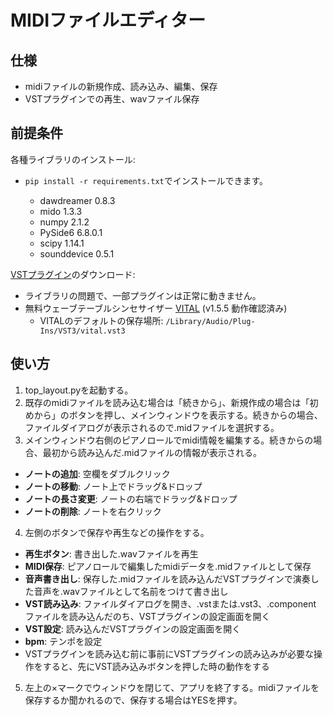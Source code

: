 # MIDIファイルエディター

## 仕様

* midiファイルの新規作成、読み込み、編集、保存
* VSTプラグインでの再生、wavファイル保存

## 前提条件

各種ライブラリのインストール:

* `pip install -r requirements.txt`でインストールできます。

  * dawdreamer 0.8.3
  * mido 1.3.3
  * numpy 2.1.2
  * PySide6 6.8.0.1
  * scipy 1.14.1
  * sounddevice 0.5.1

[VSTプラグイン](https://ja.m.wikipedia.org/wiki/Virtual_Studio_Technology)のダウンロード:

* ライブラリの問題で、一部プラグインは正常に動きません。
* 無料ウェーブテーブルシンセサイザー [VITAL](https://vital.audio/) (v1.5.5 動作確認済み)
  * VITALのデフォルトの保存場所: `/Library/Audio/Plug-Ins/VST3/vital.vst3`

## 使い方

1. top_layout.pyを起動する。
3. 既存のmidiファイルを読み込む場合は「続きから」、新規作成の場合は「初めから」のボタンを押し、メインウィンドウを表示する。続きからの場合、ファイルダイアログが表示されるので.midファイルを選択する。
4. メインウィンドウ右側のピアノロールでmidi情報を編集する。続きからの場合、最初から読み込んだ.midファイルの情報が表示される。

  * **ノートの追加**: 空欄をダブルクリック
  * **ノートの移動**: ノート上でドラッグ&ドロップ
  * **ノートの長さ変更**: ノートの右端でドラッグ&ドロップ
  * **ノートの削除**: ノートを右クリック

4. 左側のボタンで保存や再生などの操作をする。

  * **再生ボタン**: 書き出した.wavファイルを再生
  * **MIDI保存**: ピアノロールで編集したmidiデータを.midファイルとして保存
  * **音声書き出し**: 保存した.midファイルを読み込んだVSTプラグインで演奏した音声を.wavファイルとして名前をつけて書き出し
  * **VST読み込み**: ファイルダイアログを開き、.vstまたは.vst3、.component ファイルを読み込んだのち、VSTプラグインの設定画面を開く
  * **VST設定**: 読み込んだVSTプラグインの設定画面を開く
  * **bpm**: テンポを設定
  * VSTプラグインを読み込む前に事前にVSTプラグインの読み込みが必要な操作をすると、先にVST読み込みボタンを押した時の動作をする

5. 左上の×マークでウィンドウを閉じて、アプリを終了する。midiファイルを保存するか聞かれるので、保存する場合はYESを押す。
